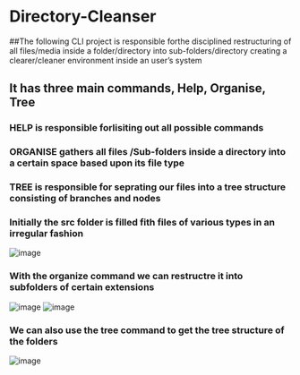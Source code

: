# Directory-Cleanser
##The following CLI project is responsible forthe disciplined restructuring of all files/media inside a folder/directory
into sub-folders/directory creating a clearer/cleaner environment inside an user’s system
## It has three main commands, Help, Organise, Tree
### HELP is responsible forlisiting out all possible commands
### ORGANISE gathers all files /Sub-folders inside a directory into a certain space based upon its file type
### TREE is responsible for seprating our files into a tree structure consisting of branches and nodes

### Initially the src folder is filled fith files of various types in an irregular fashion
![image](https://user-images.githubusercontent.com/73072690/189392968-0c28bf25-38d1-4fe1-87d9-f52a908ad39b.png)

### With the organize command we can restructre it into subfolders of certain extensions
![image](https://user-images.githubusercontent.com/73072690/189393035-f18a2750-efaf-48b2-b26a-55e6db5741fd.png)
![image](https://user-images.githubusercontent.com/73072690/189393186-b8f11671-3e7b-4682-b6b5-e7a8af52cfbd.png)

### We can also use the tree command to get the tree structure of the folders
![image](https://user-images.githubusercontent.com/73072690/189393249-b14c99fc-8441-49cf-8f86-8f23107ed854.png)
